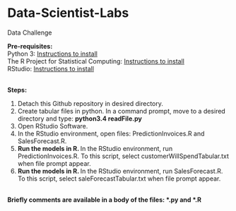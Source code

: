 # Data-Scientist-Labs
Data Challenge

<strong>Pre-requisites:</strong><br/>
Python 3: <a href='https://www.python.org/'>Instructions to install</a><br/>
The R Project for Statistical Computing: <a href='https://www.r-project.org/'>Instructions to install</a><br/>
RStudio: <a href='https://www.rstudio.com/'>Instructions to install</a><br/><br/>


<strong>Steps:</strong><br/>
1. Detach this Github repository in desired directory.<br/>
2. </strong>Create tabular files in python. </strong>In a command prompt, move to a desired directory and type: <strong>python3.4 readFile.py</strong><br/>
3. Open RStudio Software.<br/>
4. In the RStudio environment, open files: PredictionInvoices.R and SalesForecast.R.<br/>
5. <strong>Run the models in R. </strong>In the RStudio environment, run PredictionInvoices.R. To this script, select customerWillSpendTabular.txt when file prompt appear.<br/>
6. <strong>Run the models in R. </strong>In the RStudio environment, run SalesForecast.R. To this script, select saleForecastTabular.txt when file prompt appear.<br/><br/>

<strong>Briefly comments are available in a body of the files: *.py and *.R</strong><br/>
